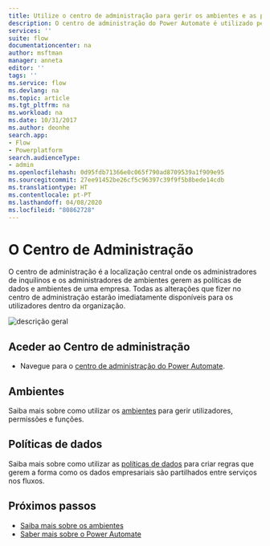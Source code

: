 ```yaml
---
title: Utilize o centro de administração para gerir os ambientes e as políticas de dados. | Microsoft Docs
description: O centro de administração do Power Automate é utilizado pelos administradores de inquilinos e de ambientes para gerir políticas de dados e ambientes para implementações do Power Automate.
services: ''
suite: flow
documentationcenter: na
author: msftman
manager: anneta
editor: ''
tags: ''
ms.service: flow
ms.devlang: na
ms.topic: article
ms.tgt_pltfrm: na
ms.workload: na
ms.date: 10/31/2017
ms.author: deonhe
search.app:
- Flow
- Powerplatform
search.audienceType:
- admin
ms.openlocfilehash: 0d95fdb71366e0c065f790ad8709539a1f909e95
ms.sourcegitcommit: 27ee91452be26cf5c96397c39f9f5b8bede14cdb
ms.translationtype: HT
ms.contentlocale: pt-PT
ms.lasthandoff: 04/08/2020
ms.locfileid: "80862728"
---
```

# <a name="the-admin-center"></a>O Centro de Administração


O centro de administração é a localização central onde os administradores de inquilinos e os administradores de ambientes gerem as políticas de dados e ambientes de uma empresa. Todas as alterações que fizer no centro de administração estarão imediatamente disponíveis para os utilizadores dentro da organização.

![descrição geral](./media/admin-center-introduction/overview.png)

## <a name="access-the-admin-center"></a>Aceder ao Centro de administração

* Navegue para o [centro de administração do Power Automate](https://admin.flow.microsoft.com).

## <a name="environments"></a>Ambientes

Saiba mais sobre como utilizar os [ambientes](environments-overview-admin.md) para gerir utilizadores, permissões e funções.

## <a name="data-policies"></a>Políticas de dados

Saiba mais sobre como utilizar as [políticas de dados](prevent-data-loss.md) para criar regras que gerem a forma como os dados empresariais são partilhados entre serviços nos fluxos.

## <a name="next-steps"></a>Próximos passos

* [Saiba mais sobre os ambientes](environments-overview-admin.md)
* [Saber mais sobre o Power Automate](getting-started.md)
